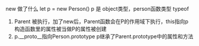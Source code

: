 new 做了什么
let p = new Person()
p 是 object类型，person函数类型 typeof
1. Parent 被执行，加了new后，Parent函数会在P的作用域下执行，this指向p  构造函数里的属性被当做P的属性被创建
2. p.__proto__指向Person.prototype p继承了Parent.prototype中的属性和方法

